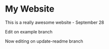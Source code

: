 # My Website

This is a really awesome website - September 28

Edit on example branch

Now editing on update-readme branch
